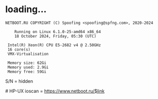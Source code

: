 # loading...
```
NETBOOT.RU COPYRIGHT (C) Spoofing <spoofing@spfng.com>, 2020-2024

	Running on Linux 6.1.0-25-amd64 x86_64
	18 October 2024, Friday, 05:30 (UTC)

 Intel(R) Xeon(R) CPU E5-2682 v4 @ 2.50GHz
 16 core(s)
 VMX-Virtualisation

 Memory size: 62Gi
 Memory used: 2.9Gi
 Memory free: 59Gi
```
S/N = hidden

\# HP-UX ioscan = https://www.netboot.ru/$link
